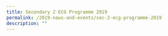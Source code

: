 ```yaml
---
title: Secondary 2 ECG Programme 2019
permalink: /2019-news-and-events/sec-2-ecg-programme-2019
description: ""
---
```

